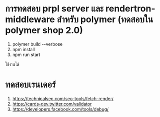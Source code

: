 # การทดสอบ prpl server และ rendertron-middleware สำหรับ polymer (ทดสอบใน polymer shop 2.0)
1. polymer build --verbose
2. npm install
3. npm run start

ใช้งานได้
# ทดสอบเรนเดอร์
1. https://technicalseo.com/seo-tools/fetch-render/
2. https://cards-dev.twitter.com/validator
3. https://developers.facebook.com/tools/debug/

